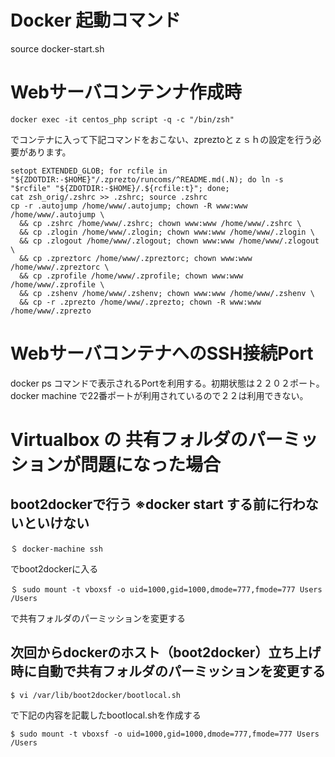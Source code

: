 # Docker 起動コマンド
source docker-start.sh

# Webサーバコンテンナ作成時
```
docker exec -it centos_php script -q -c "/bin/zsh" 
```
でコンテナに入って下記コマンドをおこない、zpreztoとｚｓｈの設定を行う必要があります。
```
setopt EXTENDED_GLOB; for rcfile in "${ZDOTDIR:-$HOME}"/.zprezto/runcoms/^README.md(.N); do ln -s "$rcfile" "${ZDOTDIR:-$HOME}/.${rcfile:t}"; done;
cat zsh_orig/.zshrc >> .zshrc; source .zshrc
cp -r .autojump /home/www/.autojump; chown -R www:www /home/www/.autojump \
  && cp .zshrc /home/www/.zshrc; chown www:www /home/www/.zshrc \
  && cp .zlogin /home/www/.zlogin; chown www:www /home/www/.zlogin \
  && cp .zlogout /home/www/.zlogout; chown www:www /home/www/.zlogout \
  && cp .zpreztorc /home/www/.zpreztorc; chown www:www /home/www/.zpreztorc \
  && cp .zprofile /home/www/.zprofile; chown www:www /home/www/.zprofile \
  && cp .zshenv /home/www/.zshenv; chown www:www /home/www/.zshenv \
  && cp -r .zprezto /home/www/.zprezto; chown -R www:www /home/www/.zprezto
```
# WebサーバコンテナへのSSH接続Port
docker ps コマンドで表示されるPortを利用する。初期状態は２２０２ポート。docker machine で22番ポートが利用されているので２２は利用できない。

# Virtualbox の 共有フォルダのパーミッションが問題になった場合

## boot2dockerで行う ※docker start する前に行わないといけない
```
＄ docker-machine ssh
```
でboot2dockerに入る

```
＄ sudo mount -t vboxsf -o uid=1000,gid=1000,dmode=777,fmode=777 Users /Users
```
で共有フォルダのパーミッションを変更する

## 次回からdockerのホスト（boot2docker）立ち上げ時に自動で共有フォルダのパーミッションを変更する
```
$ vi /var/lib/boot2docker/bootlocal.sh
```
で下記の内容を記載したbootlocal.shを作成する
```
$ sudo mount -t vboxsf -o uid=1000,gid=1000,dmode=777,fmode=777 Users /Users
```

